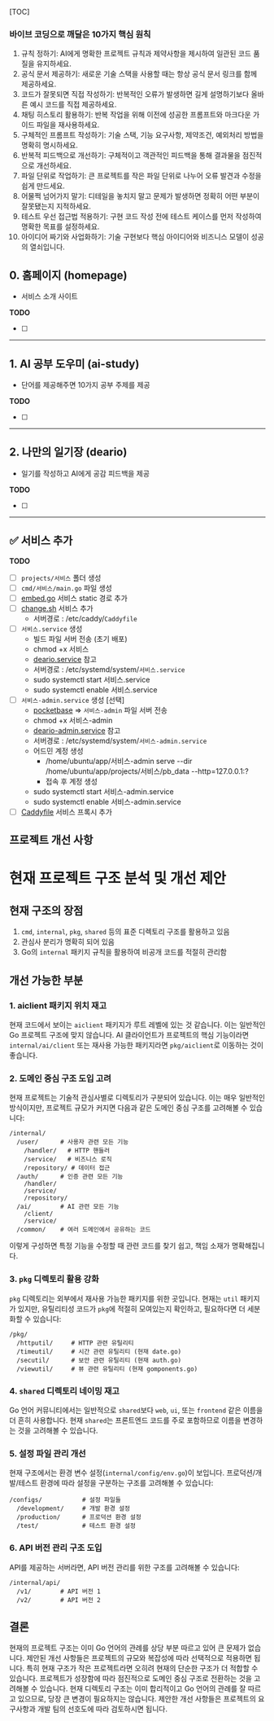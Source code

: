 [TOC]

### 바이브 코딩으로 깨달은 10가지 핵심 원칙

1. 규칙 정하기: AI에게 명확한 프로젝트 규칙과 제약사항을 제시하여 일관된 코드 품질을 유지하세요.
2. 공식 문서 제공하기: 새로운 기술 스택을 사용할 때는 항상 공식 문서 링크를 함께 제공하세요.
3. 코드가 잘못되면 직접 작성하기: 반복적인 오류가 발생하면 길게 설명하기보다 올바른 예시 코드를 직접 제공하세요.
4. 채팅 히스토리 활용하기: 반복 작업을 위해 이전에 성공한 프롬프트와 마크다운 가이드 파일을 재사용하세요.
5. 구체적인 프롬프트 작성하기: 기술 스택, 기능 요구사항, 제약조건, 예외처리 방법을 명확히 명시하세요.
6. 반복적 피드백으로 개선하기: 구체적이고 객관적인 피드백을 통해 결과물을 점진적으로 개선하세요.
7. 파일 단위로 작업하기: 큰 프로젝트를 작은 파일 단위로 나누어 오류 발견과 수정을 쉽게 만드세요.
8. 어물쩍 넘어가지 말기: 디테일을 놓치지 말고 문제가 발생하면 정확히 어떤 부분이 잘못됐는지 지적하세요.
9. 테스트 우선 접근법 적용하기: 구현 코드 작성 전에 테스트 케이스를 먼저 작성하여 명확한 목표를 설정하세요.
10. 아이디어 짜기와 사업화하기: 기술 구현보다 핵심 아이디어와 비즈니스 모델이 성공의 열쇠입니다.

## 0. 홈페이지 (homepage)

- 서비스 소개 사이트

**TODO**

- [ ]

---

## 1. AI 공부 도우미 (ai-study)

- 단어를 제공해주면 10가지 공부 주제를 제공

**TODO**

- [ ]

---

## 2. 나만의 일기장 (deario)

- 일기를 작성하고 AI에게 공감 피드백을 제공

**TODO**

- [ ]

---

## ✅ 서비스 추가

**TODO**

- [ ] `projects/서비스` 폴더 생성
- [ ] `cmd/서비스/main.go` 파일 생성
- [ ] [embed.go](embed.go) 서비스 static 경로 추가
- [ ] [change.sh](change.sh) 서비스 추가
  - 서버경로 : /etc/caddy/`Caddyfile`
- [ ] `서비스.service` 생성
  - 빌드 파일 서버 전송 (초기 배포)
  - chmod +x 서비스
  - [deario.service](.linux/systemctl/deario.service) 참고
  - 서버경로 : /etc/systemd/system/`서비스.service`
  - sudo systemctl start 서비스.service
  - sudo systemctl enable 서비스.service
- [ ] `서비스-admin.service` 생성 [선택]
  - [pocketbase](pocketbase) => `서비스-admin` 파일 서버 전송
  - chmod +x 서비스-admin
  - [deario-admin.service](.linux/systemctl/deario-admin.service) 참고
  - 서버경로 : /etc/systemd/system/`서비스-admin.service`
  - 어드민 계정 생성
    - /home/ubuntu/app/서비스-admin serve --dir /home/ubuntu/app/projects/서비스/pb_data --http=127.0.0.1:?
    - 접속 후 계정 생성
  - sudo systemctl start 서비스-admin.service
  - sudo systemctl enable 서비스-admin.service
- [ ] [Caddyfile](.linux/caddy/Caddyfile) 서비스 프록시 추가

## 프로젝트 개선 사항

# 현재 프로젝트 구조 분석 및 개선 제안

## 현재 구조의 장점

1. `cmd`, `internal`, `pkg`, `shared` 등의 표준 디렉토리 구조를 활용하고 있음
2. 관심사 분리가 명확히 되어 있음
3. Go의 `internal` 패키지 규칙을 활용하여 비공개 코드를 적절히 관리함

## 개선 가능한 부분

### 1. aiclient 패키지 위치 재고

현재 코드에서 보이는 `aiclient` 패키지가 루트 레벨에 있는 것 같습니다. 이는 일반적인 Go 프로젝트 구조에 맞지 않습니다. AI 클라이언트가 프로젝트의 핵심 기능이라면 `internal/ai/client`
또는 재사용 가능한 패키지라면 `pkg/aiclient`로 이동하는 것이 좋습니다.

### 2. 도메인 중심 구조 도입 고려

현재 프로젝트는 기술적 관심사별로 디렉토리가 구분되어 있습니다. 이는 매우 일반적인 방식이지만, 프로젝트 규모가 커지면 다음과 같은 도메인 중심 구조를 고려해볼 수 있습니다:

```
/internal/
  /user/      # 사용자 관련 모든 기능
    /handler/   # HTTP 핸들러
    /service/   # 비즈니스 로직
    /repository/ # 데이터 접근
  /auth/      # 인증 관련 모든 기능
    /handler/
    /service/
    /repository/
  /ai/        # AI 관련 모든 기능
    /client/
    /service/
  /common/    # 여러 도메인에서 공유하는 코드
```

이렇게 구성하면 특정 기능을 수정할 때 관련 코드를 찾기 쉽고, 책임 소재가 명확해집니다.

### 3. `pkg` 디렉토리 활용 강화

`pkg` 디렉토리는 외부에서 재사용 가능한 패키지를 위한 곳입니다. 현재는 `util` 패키지가 있지만, 유틸리티성 코드가 `pkg`에 적절히 모여있는지 확인하고, 필요하다면 더 세분화할 수 있습니다:

```
/pkg/
  /httputil/     # HTTP 관련 유틸리티
  /timeutil/     # 시간 관련 유틸리티 (현재 date.go)
  /secutil/      # 보안 관련 유틸리티 (현재 auth.go)
  /viewutil/     # 뷰 관련 유틸리티 (현재 gomponents.go)
```

### 4. `shared` 디렉토리 네이밍 재고

Go 언어 커뮤니티에서는 일반적으로 `shared`보다 `web`, `ui`, 또는 `frontend` 같은 이름을 더 흔히 사용합니다. 현재 `shared`는 프론트엔드 코드를 주로 포함하므로 이름을 변경하는 것을
고려해볼 수 있습니다.

### 5. 설정 파일 관리 개선

현재 구조에서는 환경 변수 설정(`internal/config/env.go`)이 보입니다. 프로덕션/개발/테스트 환경에 따라 설정을 구분하는 구조를 고려해볼 수 있습니다:

```
/configs/           # 설정 파일들
  /development/     # 개발 환경 설정
  /production/      # 프로덕션 환경 설정
  /test/            # 테스트 환경 설정
```

### 6. API 버전 관리 구조 도입

API를 제공하는 서버라면, API 버전 관리를 위한 구조를 고려해볼 수 있습니다:

```
/internal/api/
  /v1/        # API 버전 1
  /v2/        # API 버전 2
```

## 결론

현재의 프로젝트 구조는 이미 Go 언어의 관례를 상당 부분 따르고 있어 큰 문제가 없습니다. 제안된 개선 사항들은 프로젝트의 규모와 복잡성에 따라 선택적으로 적용하면 됩니다.
특히 현재 구조가 작은 프로젝트라면 오히려 현재의 단순한 구조가 더 적합할 수 있습니다. 프로젝트가 성장함에 따라 점진적으로 도메인 중심 구조로 전환하는 것을 고려해볼 수 있습니다.
현재 디렉토리 구조는 이미 합리적이고 Go 언어의 관례를 잘 따르고 있으므로, 당장 큰 변경이 필요하지는 않습니다. 제안한 개선 사항들은 프로젝트의 요구사항과 개발 팀의 선호도에 따라 검토하시면 됩니다.
